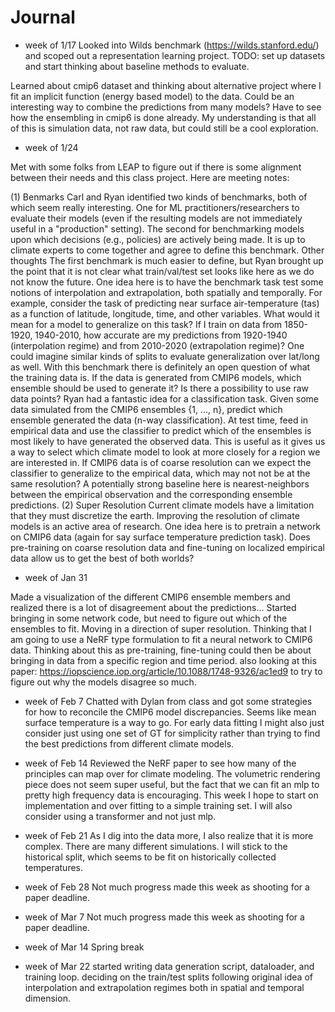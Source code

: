 # Journal

- week of 1/17
Looked into Wilds benchmark (https://wilds.stanford.edu/) and scoped out a representation learning project.
TODO: set up datasets and start thinking about baseline methods to evaluate.

Learned about cmip6 dataset and thinking about alternative project where I fit an implicit function (energy based model) to the data. Could be an interesting way to combine the predictions from many models? Have to see how the ensembling in cmip6 is done already. My understanding is that all of this is simulation data, not raw data, but could still be a cool exploration.

- week of 1/24

Met with some folks from LEAP to figure out if there is some alignment between their needs and this class project. Here are meeting notes:

(1) Benmarks
Carl and Ryan identified two kinds of benchmarks, both of which seem really interesting.
One for ML practitioners/researchers to evaluate their models (even if the resulting models are not immediately useful in a "production" setting).
The second for benchmarking models upon which decisions (e.g., policies) are actively being made. It is up to climate experts to come together and agree to define this benchmark.
Other thoughts
The first benchmark is much easier to define, but Ryan brought up the point that it is not clear what train/val/test set looks like here as we do not know the future.
One idea here is to have the benchmark task test some notions of interpolation and extrapolation, both spatially and temporally. For example, consider the task of predicting near surface air-temperature (tas) as a function of latitude, longitude, time, and other variables. What would it mean for a model to generalize on this task? If I train on data from 1850-1920, 1940-2010, how accurate are my predictions from 1920-1940 (interpolation regime) and from 2010-2020 (extrapolation regime)? One could imagine similar kinds of splits to evaluate generalization over lat/long as well.
With this benchmark there is definitely an open question of what the training data is. If the data is generated from CMIP6 models, which ensemble should be used to generate it? Is there a possibility to use raw data points?
Ryan had a fantastic idea for a classification task. Given some data simulated from the CMIP6 ensembles {1, ..., n}, predict which ensemble generated the data (n-way classification). At test time, feed in empirical data and use the classifier to predict which of the ensembles is most likely to have generated the observed data. This is useful as it gives us a way to select which climate model to look at more closely for a region we are interested in.
If CMIP6 data is of coarse resolution can we expect the classifier to generalize to the empirical data, which may not not be at the same resolution?
A potentially strong baseline here is nearest-neighbors between the empirical observation and the corresponding ensemble predictions.
(2) Super Resolution
Current climate models have a limitation that they must discretize the earth. Improving the resolution of climate models is an active area of research.
One idea here is to pretrain a network on CMIP6 data (again for say surface temperature prediction task). Does pre-training on coarse resolution data and fine-tuning on localized empirical data allow us to get the best of both worlds?

- week of Jan 31

Made a visualization of the different CMIP6 ensemble members and realized there is a lot of disagreement about the predictions...
Started bringing in some network code, but need to figure out which of the ensembles to fit. Moving in a direction of super resolution. Thinking that I am going to use a NeRF type formulation to fit a neural network to CMIP6 data. Thinking about this as pre-training, fine-tuning could then be about bringing in data from a specific region and time period.
also looking at this paper: https://iopscience.iop.org/article/10.1088/1748-9326/ac1ed9
to try to figure out why the models disagree so much.

- week of Feb 7
Chatted with Dylan from class and got some strategies for how to reconcile the CMIP6 model discrepancies. Seems like mean surface temperature is a way to go. For early data fitting I might also just consider just using one set of GT for simplicity rather than trying to find the best predictions from different climate models.

- week of Feb 14
Reviewed the NeRF paper to see how many of the principles can map over for climate modeling. The volumetric rendering piece does not seem super useful, but the fact that we can fit an mlp to pretty high frequency data is encouraging. This week I hope to start on implementation and over fitting to a simple training set. I will also consider using a transformer and not just mlp.

- week of Feb 21
As I dig into the data more, I also realize that it is more complex. There are many different simulations. I will stick to the historical split, which seems to be fit on historically collected temperatures.

- week of Feb 28
Not much progress made this week as shooting for a paper deadline.

- week of Mar 7
Not much progress made this week as shooting for a paper deadline.

- week of Mar 14
Spring break

- week of Mar 22
started writing data generation script, dataloader, and training loop.
deciding on the train/test splits following original idea of interpolation and extrapolation regimes both in spatial and temporal dimension.